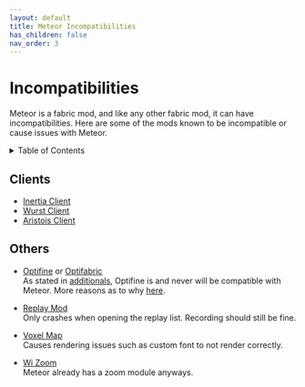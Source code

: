 ```yaml
---
layout: default
title: Meteor Incompatibilities
has_children: false
nav_order: 3
---
```


# Incompatibilities

Meteor is a fabric mod, and like any other fabric mod, it can have incompatibilities.
Here are some of the mods known to be incompatible or cause issues with Meteor.

<!-- START doctoc generated TOC please keep comment here to allow auto update -->
<!-- DON'T EDIT THIS SECTION, INSTEAD RE-RUN doctoc TO UPDATE -->
<details>
<summary>Table of Contents</summary>

- [Clients](#clients)
- [Others](#others)

</details>
<!-- END doctoc generated TOC please keep comment here to allow auto update -->

## Clients
- [Inertia Client](https://inertiaclient.com/)
- [Wurst Client](https://www.wurstclient.net/)
- [Aristois Client](https://aristois.net/)

## Others
- [Optifine](https://optifine.net/home) or [Optifabric](https://www.curseforge.com/minecraft/mc-mods/optifabric)<br>
As stated in [additionals](./MeteorAdditionals.md), Optifine is and never will be compatible with Meteor.
More reasons as to why [here](https://gist.github.com/LambdAurora/1f6a4a99af374ce500f250c6b42e8754).

- [Replay Mod](https://www.replaymod.com/)<br>
Only crashes when opening the replay list. Recording should still be fine.

- [Voxel Map](https://www.curseforge.com/minecraft/mc-mods/voxelmap)<br>
Causes rendering issues such as custom font to not render correctly.

- [Wi Zoom](https://www.curseforge.com/minecraft/mc-mods/wi-zoom)<br>
Meteor already has a zoom module anyways. 

